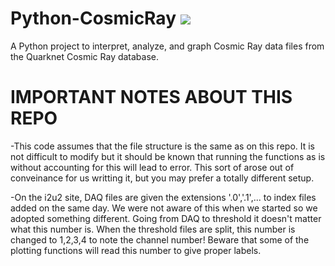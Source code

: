 # Python-CosmicRay [![](https://circleci.com/gh/onlineth/Python-CosmicRay.svg?&style=shield)](https://circleci.com/gh/onlineth/Python-CosmicRay/)

A Python project to interpret, analyze, and graph Cosmic Ray data files from the Quarknet Cosmic Ray database.

# IMPORTANT NOTES ABOUT THIS REPO
-This code assumes that the file structure is the same as on this repo. It is not difficult to modify but it should be known that running the functions as is without accounting for this will lead to error. This sort of arose out of conveinance for us writting it, but you may prefer a totally different setup.

-On the i2u2 site, DAQ files are given the extensions '.0','.1',... to index files added on the same day. We were not aware of this when we started so we adopted something different. Going from DAQ to threshold it doesn't matter what this number is. When the threshold files are split, this number is changed to 1,2,3,4 to note the channel number! Beware that some of the plotting functions will read this number to give proper labels.
